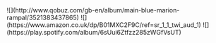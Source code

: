 <div class="big">
![](http://www.qobuz.com/gb-en/album/main-blue-marion-rampal/3521383437865)
![](https://www.amazon.co.uk/dp/B01MXC2F9C/ref=sr_1_1_twi_aud_1)
![](https://play.spotify.com/album/6sUui6Ztfzz285zWGfVsUT)
</div>



